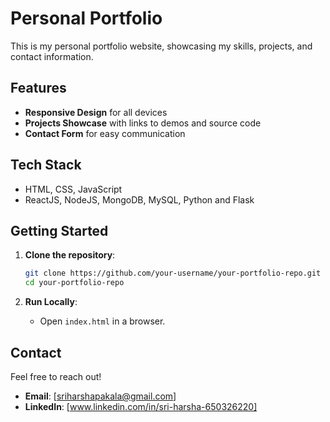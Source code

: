 # Personal Portfolio

This is my personal portfolio website, showcasing my skills, projects, and contact information.

## Features

- **Responsive Design** for all devices
- **Projects Showcase** with links to demos and source code
- **Contact Form** for easy communication

## Tech Stack

- HTML, CSS, JavaScript
- ReactJS, NodeJS, MongoDB, MySQL, Python and Flask

## Getting Started

1. **Clone the repository**:
   ```bash
   git clone https://github.com/your-username/your-portfolio-repo.git
   cd your-portfolio-repo
   ```

2. **Run Locally**:
   - Open `index.html` in a browser.

## Contact

Feel free to reach out!

- **Email**: [sriharshapakala@gmail.com]
- **LinkedIn**: [www.linkedin.com/in/sri-harsha-650326220]
